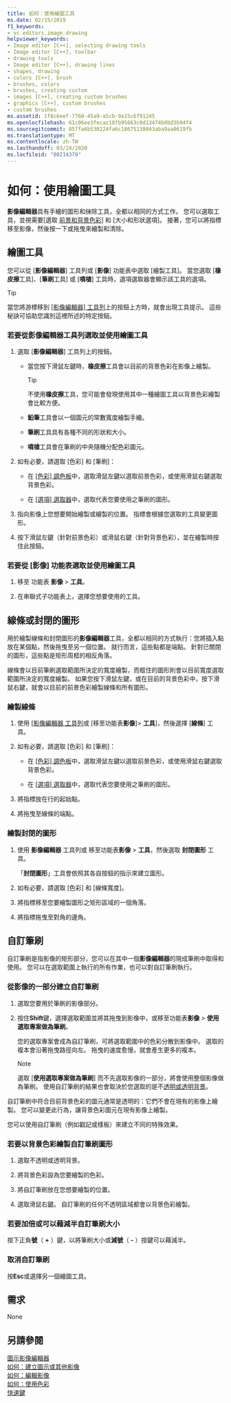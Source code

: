 ```yaml
---
title: 如何：使用繪圖工具
ms.date: 02/15/2019
f1_keywords:
- vc.editors.image.drawing
helpviewer_keywords:
- Image editor [C++], selecting drawing tools
- Image editor [C++], toolbar
- drawing tools
- Image editor [C++], drawing lines
- shapes, drawing
- colors [C++], brush
- brushes, colors
- brushes, creating custom
- images [C++], creating custom brushes
- graphics [C++], custom brushes
- custom brushes
ms.assetid: 1f8c6eef-7760-45a9-a5cb-9e15c6f91245
ms.openlocfilehash: 61c06ee3fecac18fb95663c0d13474b8bd3b94f4
ms.sourcegitcommit: 857fa6b530224fa6c18675138043aba9aa0619fb
ms.translationtype: MT
ms.contentlocale: zh-TW
ms.lasthandoff: 03/24/2020
ms.locfileid: "80214379"
---
```

# <a name="how-to-use-a-drawing-tool"></a>如何：使用繪圖工具

**影像編輯器**具有手繪的圖形和抹除工具，全都以相同的方式工作。 您可以選取工具，並視需要[選取 [前景和背景色彩](../windows/selecting-foreground-or-background-colors-image-editor-for-icons.md)] 和 [大小和形狀選項]。 接著，您可以將指標移至影像，然後按一下或拖曳來繪製和清除。

## <a name="drawing-tools"></a>繪圖工具

您可以從 [**影像編輯器**] 工具列或 [**影像**] 功能表中選取 [繪製工具]。 當您選取 [**橡皮擦**工具]、[**筆刷**工具] 或 [**噴槍**] 工具時，選項選取器會顯示該工具的選項。

> [!TIP]
>  當您將游標移到 [[影像編輯器] 工具列](../windows/toolbar-image-editor-for-icons.md)上的按鈕上方時，就會出現工具提示。 這些秘訣可協助您識別這裡所述的特定按鈕。

### <a name="to-select-and-use-a-drawing-tool-from-the-image-editor-toolbar"></a>若要從影像編輯器工具列選取並使用繪圖工具

1. 選取 [**影像編輯器**] 工具列上的按鈕。

   - 當您按下滑鼠左鍵時，**橡皮擦**工具會以目前的背景色彩在影像上繪製。

      > [!TIP]
      > 不使用**橡皮擦**工具，您可能會發現使用其中一種繪圖工具以背景色彩繪製會比較方便。

   - **鉛筆**工具會以一個圖元的常數寬度繪製手繪。

   - **筆刷**工具具有各種不同的形狀和大小。

   - **噴槍**工具會在筆刷的中央隨機分配色彩圖元。

1. 如有必要，請選取 [色彩] 和 [筆刷]：

   - 在 [[色彩] 調色板](../windows/colors-window-image-editor-for-icons.md)中，選取滑鼠左鍵以選取前景色彩，或使用滑鼠右鍵選取背景色彩。

   - 在 [[選項] 選取器](../windows/toolbar-image-editor-for-icons.md)中，選取代表您要使用之筆刷的圖形。

1. 指向影像上您想要開始繪製或繪製的位置。 指標會根據您選取的工具變更圖形。

1. 按下滑鼠左鍵（針對前景色彩）或滑鼠右鍵（針對背景色彩），並在繪製時按住此按鈕。

### <a name="to-select-and-use-a-drawing-tool-from-the-image-menu"></a>若要從 [影像] 功能表選取並使用繪圖工具

1. 移至 功能表 **影像** > **工具**。

1. 在串聯式子功能表上，選擇您想要使用的工具。

## <a name="lines-or-closed-figures"></a>線條或封閉的圖形

用於繪製線條和封閉圖形的**影像編輯器**工具，全都以相同的方式執行：您將插入點放在某個點，然後拖曳至另一個位置。 就行而言，這些點都是端點。 針對已關閉的圖形，這些點是矩形周框的相反角落。

線條會以目前筆刷選取範圍所決定的寬度繪製，而框住的圖形則會以目前寬度選取範圍所決定的寬度繪製。 如果您按下滑鼠左鍵，或在目前的背景色彩中，按下滑鼠右鍵，就會以目前的前景色彩繪製線條和所有圖形。

### <a name="to-draw-a-line"></a>繪製線條

1. 使用 [[影像編輯器 工具列](../windows/toolbar-image-editor-for-icons.md)或 [移至功能表**影像**]> **工具**]，然後選擇 [**線條**] 工具。

1. 如有必要，請選取 [色彩] 和 [筆刷]：

   - 在 [[色彩] 調色板](../windows/colors-window-image-editor-for-icons.md)中，選取滑鼠左鍵以選取前景色彩，或使用滑鼠右鍵選取背景色彩。

   - 在 [[選項] 選取器](../windows/toolbar-image-editor-for-icons.md)中，選取代表您要使用之筆刷的圖形。

1. 將指標放在行的起始點。

1. 將拖曳至線條的端點。

### <a name="to-draw-a-closed-figure"></a>繪製封閉的圖形

1. 使用 **影像編輯器** 工具列或 移至功能表**影像** > **工具**，然後選取 **封閉圖形** 工具。

   「**封閉圖形**」工具會依照其各自按鈕的指示來建立圖形。

1. 如有必要，請選取 [色彩] 和 [線條寬度]。

1. 將指標移至您要繪製圖形之矩形區域的一個角落。

1. 將指標拖曳至對角的邊角。

## <a name="custom-brushes"></a>自訂筆刷

自訂筆刷是指影像的矩形部分，您可以在其中一個**影像編輯器**的現成筆刷中取得和使用。 您可以在選取範圍上執行的所有作業，也可以對自訂筆刷執行。

### <a name="to-create-a-custom-brush-from-a-portion-of-an-image"></a>從影像的一部分建立自訂筆刷

1. 選取您要用於筆刷的影像部分。

1. 按住**Shift**鍵，選擇選取範圍並將其拖曳到影像中，或移至功能表**影像** > **使用選取專案做為筆刷**。

   您的選取專案會成為自訂筆刷，可將選取範圍中的色彩分散到影像中。 選取的複本會沿著拖曳路徑向左。 拖曳的速度愈慢，就會產生更多的複本。

   > [!NOTE]
   > 選取 [**使用選取專案做為筆刷**] 而不先選取影像的一部分，將會使用整個影像做為筆刷。 使用自訂筆刷的結果也會取決於您選取的是不[透明或透明背景](../windows/choosing-a-transparent-or-opaque-background-image-editor-for-icons.md)。

自訂筆刷中符合目前背景色彩的圖元通常是透明的：它們不會在現有的影像上繪製。 您可以變更此行為，讓背景色彩圖元在現有影像上繪製。

您可以使用自訂筆刷（例如戳記或樣板）來建立不同的特殊效果。

### <a name="to-draw-custom-brush-shapes-in-the-background-color"></a>若要以背景色彩繪製自訂筆刷圖形

1. 選取不透明或透明背景。

1. 將背景色彩設為您要繪製的色彩。

1. 將自訂筆刷放在您想要繪製的位置。

1. 選取滑鼠右鍵。 自訂筆刷的任何不透明區域都會以背景色彩繪製。

### <a name="to-double-or-halve-the-custom-brush-size"></a>若要加倍或可以藉減半自訂筆刷大小

按下正負**號**（ **+** ）鍵，以將筆刷大小或**減號**（ **-** ）按鍵可以藉減半。

### <a name="to-cancel-the-custom-brush"></a>取消自訂筆刷

按**Esc**或選擇另一個繪圖工具。

## <a name="requirements"></a>需求

None

## <a name="see-also"></a>另請參閱

[圖示影像編輯器](../windows/image-editor-for-icons.md)<br/>
[如何：建立圖示或其他影像](../windows/creating-an-icon-or-other-image-image-editor-for-icons.md)<br/>
[如何：編輯影像](../windows/selecting-an-area-of-an-image-image-editor-for-icons.md)<br/>
[如何：使用色彩](../windows/working-with-color-image-editor-for-icons.md)<br/>
[快速鍵](../windows/accelerator-keys-image-editor-for-icons.md)<br/>
